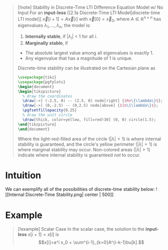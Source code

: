 >[!note] Stability in Discrete-Time LTI Difference Equation Model w/ No Input
>For an **input-less** [[2.1a Discrete-Time LTI Model|discrete-time LTI model]] $\vec{x}[i+1]=A\vec{x}[i]$ with $\vec{x}[0]=\vec{x}_0$, where $A \in \mathbb{R}^{n \times n}$ has eigenvalues $\lambda_1,...,\lambda_n$, the model is:
>1. **Internally stable**, if $|\lambda_i|$ < 1 for all $i$.
>2. **Marginally stable**, if
>	- The absolute largest value among all eigenvalues is exactly 1.
>	- Any eigenvalue that has a magnitude of 1 is unique.
>
>Discrete-time stability can be illustrated on the Cartesian plane as
>```tikz
>\usepackage{tikz}
>\usepackage{pgfplots}
>\begin{document}
>\begin{tikzpicture}
>	% draw the coordinates
>	\draw[->] (-2.5, 0) -- (2.5, 0) node[right] {$Re\{\lambda\}$};
>	\draw[->] (0,-2.5) -- (0,2.5) node[above] {$Im\{\lambda\}$};
>	\pgfsetfillopacity{0.25}
>	% draw the unit circle
>	\draw[thick, color=yellow, fill=red!30] (0, 0) circle(1.5);
>\end{tikzpicture}
>\end{document}
>```
>Where the light-red-filled area of the circle ($|\lambda|<1$) is where internal stability is guaranteed, and the circle's yellow perimeter ($|\lambda|=1$) is where marginal stability may occur. Non-colored areas ($|\lambda|>1$) indicate where internal stability is guaranteed *not* to occur.

# Intuition
We can exemplify all of the possibilities of discrete-time stability below:
![[Internal Discrete-Time Stability.png| center | 500]]
# Example
>[!example] Scalar Case
>In the scalar case, the solution to the **input-less** $x[i+1]=x[i]$ is
>$$x[i]=a^i x_0 + \sum^{i-1}_{k=0}A^{i-k-1}bu[k].$$



